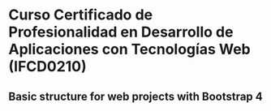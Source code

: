 # Curso Certificado de Profesionalidad en Desarrollo de Aplicaciones con Tecnologías Web (IFCD0210)
## Basic structure for web projects with Bootstrap 4